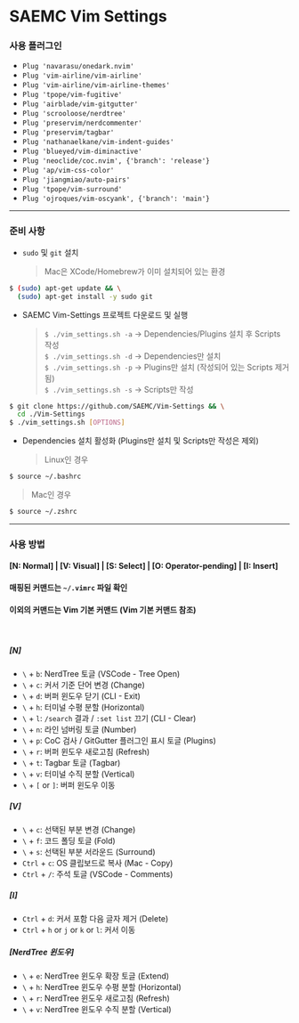 # SAEMC Vim Settings

### 사용 플러그인

- `Plug 'navarasu/onedark.nvim'`
- `Plug 'vim-airline/vim-airline'`
- `Plug 'vim-airline/vim-airline-themes'`
- `Plug 'tpope/vim-fugitive'`
- `Plug 'airblade/vim-gitgutter'`
- `Plug 'scrooloose/nerdtree'`
- `Plug 'preservim/nerdcommenter'`
- `Plug 'preservim/tagbar'`
- `Plug 'nathanaelkane/vim-indent-guides'`
- `Plug 'blueyed/vim-diminactive'`
- `Plug 'neoclide/coc.nvim', {'branch': 'release'}`
- `Plug 'ap/vim-css-color'`
- `Plug 'jiangmiao/auto-pairs'`
- `Plug 'tpope/vim-surround'`
- `Plug 'ojroques/vim-oscyank', {'branch': 'main'}`

---

### 준비 사항

- `sudo` 및 `git` 설치
  > Mac은 XCode/Homebrew가 이미 설치되어 있는 환경

```bash
$ (sudo) apt-get update && \
  (sudo) apt-get install -y sudo git
```

- SAEMC Vim-Settings 프로젝트 다운로드 및 실행
  > `$ ./vim_settings.sh -a` -> Dependencies/Plugins 설치 후 Scripts 작성  
  > `$ ./vim_settings.sh -d` -> Dependencies만 설치  
  > `$ ./vim_settings.sh -p` -> Plugins만 설치 (작성되어 있는 Scripts 제거됨)  
  > `$ ./vim_settings.sh -s` -> Scripts만 작성

```bash
$ git clone https://github.com/SAEMC/Vim-Settings && \
  cd ./Vim-Settings
$ ./vim_settings.sh [OPTIONS]
```

- Dependencies 설치 활성화 (Plugins만 설치 및 Scripts만 작성은 제외)
  > Linux인 경우

```bash
$ source ~/.bashrc
```

> Mac인 경우

```bash
$ source ~/.zshrc
```

---

### 사용 방법

#### [N: Normal] | [V: Visual] | [S: Select] | [O: Operator-pending] | [I: Insert]

#### 매핑된 커맨드는 `~/.vimrc` 파일 확인

#### 이외의 커맨드는 Vim 기본 커맨드 (Vim 기본 커맨드 참조)

<br/>

##### [N]

- `\` + `b`: NerdTree 토글 (VSCode - Tree Open)
- `\` + `c`: 커서 기준 단어 변경 (Change)
- `\` + `d`: 버퍼 윈도우 닫기 (CLI - Exit)
- `\` + `h`: 터미널 수평 분할 (Horizontal)
- `\` + `l`: `/search` 결과 / `:set list` 끄기 (CLI - Clear)
- `\` + `n`: 라인 넘버링 토글 (Number)
- `\` + `p`: CoC 검사 / GitGutter 플러그인 표시 토글 (Plugins)
- `\` + `r`: 버퍼 윈도우 새로고침 (Refresh)
- `\` + `t`: Tagbar 토글 (Tagbar)
- `\` + `v`: 터미널 수직 분할 (Vertical)
- `\` + `[` or `]`: 버퍼 윈도우 이동

##### [V]

- `\` + `c`: 선택된 부분 변경 (Change)
- `\` + `f`: 코드 폴딩 토글 (Fold)
- `\` + `s`: 선택된 부분 서라운드 (Surround)
- `Ctrl` + `c`: OS 클립보드로 복사 (Mac - Copy)
- `Ctrl` + `/`: 주석 토글 (VSCode - Comments)

##### [I]

- `Ctrl` + `d`: 커서 포함 다음 글자 제거 (Delete)
- `Ctrl` + `h` or `j` or `k` or `l`: 커서 이동

##### [NerdTree 윈도우]

- `\` + `e`: NerdTree 윈도우 확장 토글 (Extend)
- `\` + `h`: NerdTree 윈도우 수평 분할 (Horizontal)
- `\` + `r`: NerdTree 윈도우 새로고침 (Refresh)
- `\` + `v`: NerdTree 윈도우 수직 분할 (Vertical)

<br/>
